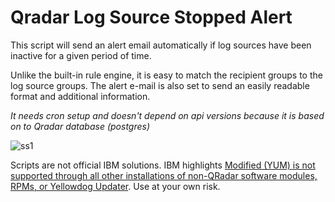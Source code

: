 # Qradar Log Source Stopped Alert

This script will send an alert email automatically if log sources have been inactive for a given period of time.

Unlike the built-in rule engine, it is easy to match the recipient groups to the log source groups. The alert e-mail is also set to send an easily readable format and additional information.

*It needs cron setup and doesn't depend on api versions because it is based on to Qradar database (postgres)*

![ss1](https://user-images.githubusercontent.com/1064270/54886371-70719c00-4e98-11e9-9662-fc8a7ad1d21a.png)



Scripts are not official IBM solutions. IBM highlights [Modified (YUM) is not supported through all other installations of non-QRadar software modules, RPMs, or Yellowdog Updater](https://www-01.ibm.com/support/docview.wss?uid=swg21991208). Use at your own risk.
